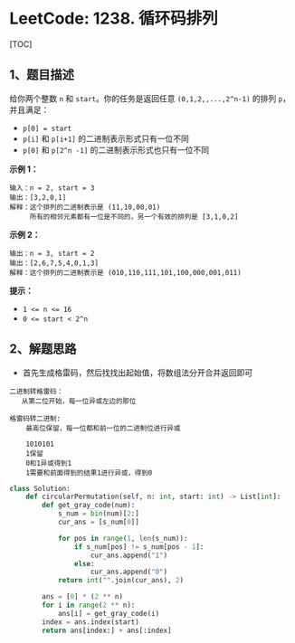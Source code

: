 # LeetCode: 1238. 循环码排列

[TOC]

## 1、题目描述

给你两个整数 `n` 和 `start`。你的任务是返回任意 `(0,1,2,,...,2^n-1)` 的排列 `p`，并且满足：

-   `p[0] = start`
-   `p[i]` 和 `p[i+1]` 的二进制表示形式只有一位不同
-   `p[0]` 和 `p[2^n -1]` 的二进制表示形式也只有一位不同

 

**示例 1：**

```
输入：n = 2, start = 3
输出：[3,2,0,1]
解释：这个排列的二进制表示是 (11,10,00,01)
     所有的相邻元素都有一位是不同的，另一个有效的排列是 [3,1,0,2]
```

**示例 2：**

```
输出：n = 3, start = 2
输出：[2,6,7,5,4,0,1,3]
解释：这个排列的二进制表示是 (010,110,111,101,100,000,001,011)
```

 

**提示：**

-   `1 <= n <= 16`
-   `0 <= start < 2^n`

## 2、解题思路

-   首先生成格雷码，然后找找出起始值，将数组法分开合并返回即可

```
二进制转格雷码：
   从第二位开始，每一位异或左边的那位
   
格雷码转二进制:
	最高位保留，每一位都和前一位的二进制位进行异或
	
	1010101
	1保留
	0和1异或得到1
	1需要和前面得到的结果1进行异或，得到0
```



```python
class Solution:
    def circularPermutation(self, n: int, start: int) -> List[int]:
        def get_gray_code(num):
            s_num = bin(num)[2:]
            cur_ans = [s_num[0]]

            for pos in range(1, len(s_num)):
                if s_num[pos] != s_num[pos - 1]:
                    cur_ans.append("1")
                else:
                    cur_ans.append("0")
            return int("".join(cur_ans), 2)

        ans = [0] * (2 ** n)
        for i in range(2 ** n):
            ans[i] = get_gray_code(i)
        index = ans.index(start)
        return ans[index:] + ans[:index]
```

